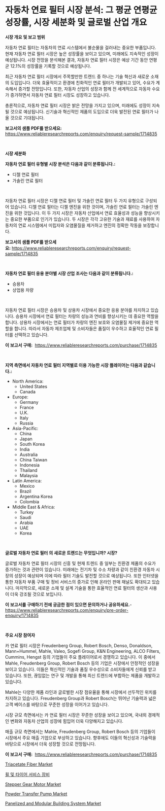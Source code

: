 <p><h1>자동차 연료 필터 시장 분석: 그 평균 연평균 성장률, 시장 세분화 및 글로벌 산업 개요</h1></p><p><strong>시장 개요 및 보고 범위</strong></p>
<p><p>자동차 연료 필터는 자동차의 연료 시스템에서 불순물을 걸러내는 중요한 부품입니다. 현재 자동차 연료 필터 시장은 높은 성장률을 보이고 있으며, 미래에도 지속적인 성장이 예상됩니다. 시장 전망을 분석해본 결과, 자동차 연료 필터 시장은 예상 기간 동안 연평균 12.1%의 성장률을 기록할 것으로 예상됩니다. </p><p>최근 자동차 연료 필터 시장에서 주목할만한 트렌드 중 하나는 기술 혁신과 새로운 소재의 도입입니다. 더욱 효율적이고 환경에 친화적인 연료 필터가 개발되고 있어, 수요가 계속해서 증가할 전망입니다. 또한, 자동차 산업의 성장과 함께 전 세계적으로 자동차 수요가 증가하면서 자동차 연료 필터 시장도 성장하고 있습니다.</p><p>총론적으로, 자동차 연료 필터 시장은 밝은 전망을 가지고 있으며, 미래에도 성장이 지속될 것으로 예상됩니다. 신기술과 혁신적인 제품의 도입으로 더욱 발전된 연료 필터가 나올 것으로 기대됩니다.</p></p>
<p><strong>보고서의 샘플 PDF를 받으세요:</strong> <a href="https://www.reliableresearchreports.com/enquiry/request-sample/1714835">https://www.reliableresearchreports.com/enquiry/request-sample/1714835</a></p>
<p>&nbsp;</p>
<p><strong>시장 세분화</strong></p>
<p><strong>자동차 연료 필터 유형별 시장 분석은 다음과 같이 분류됩니다.:</strong></p>
<p><ul><li>디젤 연료 필터</li><li>가솔린 연료 필터</li></ul></p>
<p>&nbsp;</p>
<p><p>자동차 연료 필터 시장은 디젤 연료 필터 및 가솔린 연료 필터 두 가지 유형으로 구성되어 있습니다. 디젤 연료 필터는 디젤 엔진을 위한 것이며, 가솔린 연료 필터는 가솔린 엔진을 위한 것입니다. 이 두 가지 시장은 자동차 산업에서 연료 효율성과 성능을 향상시키는 중요한 부품으로 인기가 있습니다. 두 시장은 각각 고유한 기술과 재료를 사용하여 자동차의 연료 시스템에서 미립자와 오염물질을 제거하고 엔진의 정확한 작동을 보장합니다.</p></p>
<p><strong>보고서의 샘플 PDF를 받으세요:</strong>&nbsp;<a href="https://www.reliableresearchreports.com/enquiry/request-sample/1714835">https://www.reliableresearchreports.com/enquiry/request-sample/1714835</a></p>
<p>&nbsp;</p>
<p><strong> 자동차 연료 필터 응용 분야별 시장 산업 조사는 다음과 같이 분류됩니다.:</strong></p>
<p><ul><li>승용차</li><li>상업용 차량</li></ul></p>
<p>&nbsp;</p>
<p><p>자동차 연료 필터 시장은 승용차 및 상용차 시장에서 중요한 응용 분야를 차지하고 있습니다. 승용차 시장에서 연료 필터는 차량의 성능과 연비를 향상시키는 데 중요한 역할을 합니다. 상용차 시장에서는 연료 필터가 차량의 엔진 보호와 오염물질 제거에 중요한 역할을 합니다. 따라서 자동차 제조업체 및 소비자들은 품질이 우수하고 효율적인 연료 필터를 선택하고 있습니다.</p></p>
<p><strong>이 보고서 구매:</strong>&nbsp; <a href="https://www.reliableresearchreports.com/purchase/1714835">https://www.reliableresearchreports.com/purchase/1714835</a></p>
<p>&nbsp;</p>
<p><strong>지역 측면에서 자동차 연료 필터 지역별로 이용 가능한 시장 플레이어는 다음과 같습니다.:</strong></p>
<p><ul>
    <li>
        North America:
        <ul>
            <li>United States</li>
            <li>Canada</li>
        </ul>
    </li>
    <li>
        Europe:
        <ul>
            <li>Germany</li>
            <li>France</li>
            <li>U.K.</li>
            <li>Italy</li>
            <li>Russia</li>
        </ul>
    </li>
    <li>
        Asia-Pacific:
        <ul>
            <li>China</li>
            <li>Japan</li>
            <li>South Korea</li>
            <li>India</li>
            <li>Australia</li>
            <li>China Taiwan</li>
            <li>Indonesia</li>
            <li>Thailand</li>
            <li>Malaysia</li>
        </ul>
    </li>
    <li>
        Latin America:
        <ul>
            <li>Mexico</li>
            <li>Brazil</li>
            <li>Argentina Korea</li>
            <li>Colombia</li>
        </ul>
    </li>
    <li>
        Middle East & Africa:
        <ul>
            <li>Turkey</li>
            <li>Saudi</li>
            <li>Arabia</li>
            <li>UAE</li>
            <li>Korea</li>
        </ul>
    </li>
    </ul></p>
<p>&nbsp;</p>
<p><strong>글로벌 자동차 연료 필터 의 새로운 트렌드는 무엇입니까? 시장?</strong></p>
<p><p>글로벌 자동차 연료 필터 시장의 신흥 및 현재 트렌드 중 일부는 친환경 제품의 수요가 증가하는 것과 관련이 있습니다. 미래에는 전기차 및 수소 차량과 같이 친환경 자동차 시장의 성장이 예상되며 이에 따라 필터 기술도 발전할 것으로 예상됩니다. 또한 인터넷을 통한 자동차 부품 구매 및 정비 서비스의 증가로 인해 온라인 판매 채널도 확대되고 있습니다. 마지막으로, 새로운 소재 및 설계 기술을 통한 효율적인 연료 필터의 생산과 사용이 더욱 강조될 것으로 보입니다.</p></p>
<p><strong>이 보고서를 구매하기 전에 궁금한 점이 있으면 문의하거나 공유하세요.</strong>- <a href="https://www.reliableresearchreports.com/enquiry/pre-order-enquiry/1714835">https://www.reliableresearchreports.com/enquiry/pre-order-enquiry/1714835</a></p>
<p>&nbsp;</p>
<p><strong>주요 시장 참여자</strong></p>
<p><p>카 연료 필터 시장은 Freudenberg Group, Robert Bosch, Denso, Donaldson, Mann+Hummel, Mahle, Valeo, Sogefi Group, K&N Engineering, ALCO Filters, Cummins, Hengst 등의 기업들이 주요 플레이어로서 경쟁하고 있습니다. 이 중에서 Mahle, Freudenberg Group, Robert Bosch 등의 기업은 시장에서 안정적인 성장을 보이고 있습니다. 이들은 혁신적인 기술과 품질 우수성으로 소비자들에게 신뢰를 받고 있습니다. 또한, 끊임없는 연구 및 개발을 통해 최신 트렌드에 부합하는 제품을 개발하고 있습니다.</p><p>Mahle는 다양한 제품 라인과 글로벌한 시장 점유율을 통해 시장에서 선두적인 위치를 차지하고 있습니다. Freudenberg Group과 Robert Bosch는 뛰어난 기술력과 넓은 고객 베이스를 바탕으로 꾸준한 성장을 이어가고 있습니다.</p><p>시장 규모 측면에서는 카 연료 필터 시장은 꾸준한 성장을 보이고 있으며, 국내외 경제적인 변화와 자동차 산업의 성장에 힘입어 더욱 다양해지고 있습니다.</p><p>매출 규모 측면에서는 Mahle, Freudenberg Group, Robert Bosch 등의 기업들이 시장에서 주요 매출 기업으로 부상하고 있습니다. 향후에도 이들의 혁신성과 기술력을 바탕으로 시장에서 더욱 성장할 것으로 전망됩니다.</p></p>
<p><strong>이 보고서 구매:</strong>&nbsp;&nbsp;<a href="https://www.reliableresearchreports.com/purchase/1714835">https://www.reliableresearchreports.com/purchase/1714835</a></p>
<p><p><a href="https://github.com/sofayahoo2023/Market-Research-Report-List-3/blob/main/triacetate-fiber-market.md">Triacetate Fiber Market</a></p><p><a href="https://github.com/vss5505pa7z1p/Market-Research-Report-List-1/blob/main/4370295191603.md">휠 및 타이어 서비스 장비</a></p><p><a href="https://issuu.com/reportprime-2/docs/stepper-gear-motor-market-size-2030.pptx">Stepper Gear Motor Market</a></p><p><a href="https://issuu.com/reportprime-2/docs/powder-transfer-pump-market-size-2030.pptx">Powder Transfer Pump Market</a></p><p><a href="https://cat-emmental-94b.notion.site/Panelized-and-Modular-Building-System-Market-Furnish-Information-about-Market-Size-Market-Share-Ma-08734934e44a404da307b0fbdc1a8387">Panelized and Modular Building System Market</a></p></p>
